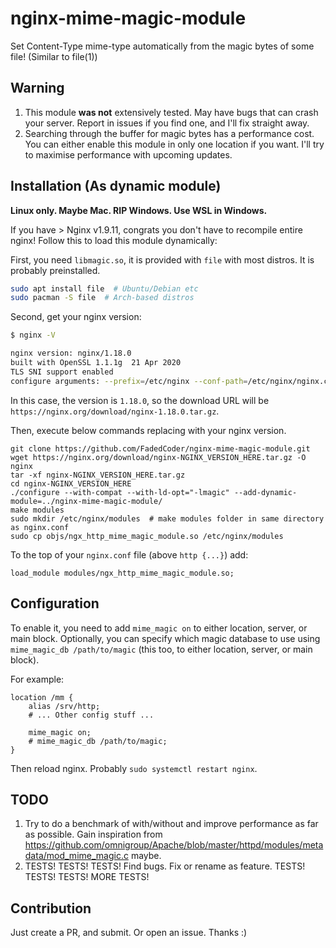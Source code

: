 # nginx-mime-magic-module

Set Content-Type mime-type automatically from the magic bytes of some file! (Similar to file(1))

## Warning

1. This module **was not** extensively tested. May have bugs that can crash your server. Report in issues if you find one, and I'll fix straight away.
2. Searching through the buffer for magic bytes has a performance cost. You can either enable this module in only one location if you want. I'll try to maximise performance with upcoming updates.

## Installation (As dynamic module)

**Linux only. Maybe Mac. RIP Windows. Use WSL in Windows.**

If you have > Nginx v1.9.11, congrats you don't have to recompile entire nginx! Follow this to load this module dynamically:

First, you need `libmagic.so`, it is provided with `file` with most distros. It is probably preinstalled.

```bash
sudo apt install file  # Ubuntu/Debian etc
sudo pacman -S file  # Arch-based distros
```

Second, get your nginx version:

```bash
$ nginx -V

nginx version: nginx/1.18.0
built with OpenSSL 1.1.1g  21 Apr 2020
TLS SNI support enabled
configure arguments: --prefix=/etc/nginx --conf-path=/etc/nginx/nginx.conf --sbin-path=/usr/bin/nginx --pid-path=/run/nginx.pid --lock-path=/run/lock/nginx.lock --user=http --group=http --http-log-path=/var/log/nginx/access.log --error-log-path=stderr --http-client-body-temp-path=/var/lib/nginx/client-body --http-proxy-temp-path=/var/lib/nginx/proxy --http-fastcgi-temp-path=/var/lib/nginx/fastcgi --http-scgi-temp-path=/var/lib/nginx/scgi --http-uwsgi-temp-path=/var/lib/nginx/uwsgi --with-cc-opt='-march=x86-64 -mtune=generic -O2 -pipe -fno-plt -D_FORTIFY_SOURCE=2' --with-ld-opt=-Wl,-O1,--sort-common,--as-needed,-z,relro,-z,now --with-compat --with-debug --with-file-aio --with-http_addition_module --with-http_auth_request_module --with-http_dav_module --with-http_degradation_module --with-http_flv_module --with-http_geoip_module --with-http_gunzip_module --with-http_gzip_static_module --with-http_mp4_module --with-http_realip_module --with-http_secure_link_module --with-http_slice_module --with-http_ssl_module --with-http_stub_status_module --with-http_sub_module --with-http_v2_module --with-mail --with-mail_ssl_module --with-pcre-jit --with-stream --with-stream_geoip_module --with-stream_realip_module --with-stream_ssl_module --with-stream_ssl_preread_module --with-threads
```

In this case, the version is `1.18.0`, so the download URL will be `https://nginx.org/download/nginx-1.18.0.tar.gz`.

Then, execute below commands replacing with your nginx version.

```
git clone https://github.com/FadedCoder/nginx-mime-magic-module.git
wget https://nginx.org/download/nginx-NGINX_VERSION_HERE.tar.gz -O nginx
tar -xf nginx-NGINX_VERSION_HERE.tar.gz
cd nginx-NGINX_VERSION_HERE
./configure --with-compat --with-ld-opt="-lmagic" --add-dynamic-module=../nginx-mime-magic-module/
make modules
sudo mkdir /etc/nginx/modules  # make modules folder in same directory as nginx.conf
sudo cp objs/ngx_http_mime_magic_module.so /etc/nginx/modules
```

To the top of your `nginx.conf` file (above `http {...}`) add:

```
load_module modules/ngx_http_mime_magic_module.so;
```

## Configuration

To enable it, you need to add `mime_magic on` to either location, server, or main block.
Optionally, you can specify which magic database to use using `mime_magic_db /path/to/magic` (this too, to either location, server, or main block).

For example:

```
location /mm {
    alias /srv/http;
    # ... Other config stuff ...

    mime_magic on;
    # mime_magic_db /path/to/magic;
}
```

Then reload nginx. Probably `sudo systemctl restart nginx`.

## TODO

1. Try to do a benchmark of with/without and improve performance as far as possible. Gain inspiration from https://github.com/omnigroup/Apache/blob/master/httpd/modules/metadata/mod_mime_magic.c maybe.
2. TESTS! TESTS! TESTS! Find bugs. Fix or rename as feature. TESTS! TESTS! TESTS! MORE TESTS!

## Contribution

Just create a PR, and submit. Or open an issue. Thanks :)